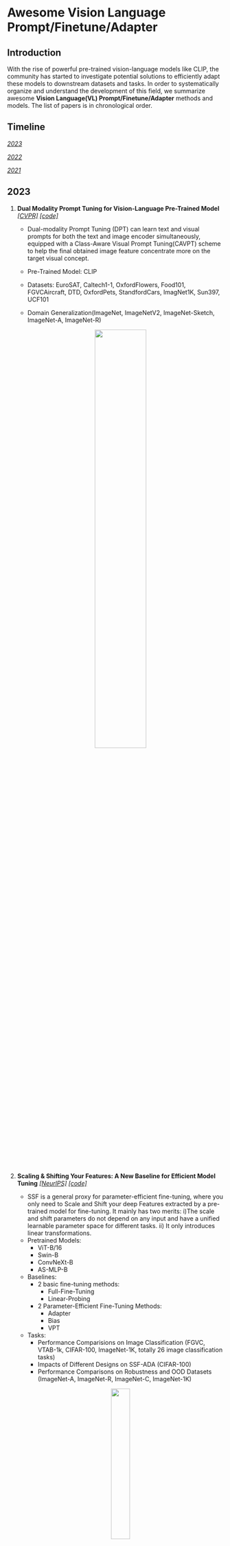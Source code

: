 # Awesome Vision Language Prompt/Finetune/Adapter

## Introduction
With the rise of powerful pre-trained vision-language models like CLIP, the community has started to investigate potential solutions to efficiently adapt these models to downstream datasets and tasks. In order to systematically organize and understand the development of this field, we summarize awesome **Vision Language(VL) Prompt/Finetune/Adapter** methods and models. The list of papers is in chronological order.

## Timeline

[*2023*](#2023)

[*2022*](#2022)

[*2021*](#2021)

## 2023

1.  ****Dual Modality Prompt Tuning for Vision-Language Pre-Trained Model**** [*[CVPR]*](https://arxiv.org/abs/2208.08340) [*[code]*](https://github.com/fanrena/DPT)
    - Dual-modality Prompt Tuning (DPT) can learn text and visual prompts for both the text and image encoder simultaneously, equipped with a Class-Aware Visual Prompt Tuning(CAVPT) scheme to help the final obtained image feature concentrate more on the target visual concept.
    
    - Pre-Trained Model: CLIP
    
    - Datasets: EuroSAT, Caltech1-1, OxfordFlowers, Food101, FGVCAircraft, DTD, OxfordPets, StandfordCars, ImagNet1K, Sun397, UCF101
    
    - Domain Generalization(ImageNet, ImageNetV2, ImageNet-Sketch, ImageNet-A, ImageNet-R) 
    <p align="center"><img width="50%" src="https://github.com/Hodasia/Awesome-Vision-Language-Finetune/blob/main/img/Untitled.png" /></p>
    
2.  ****Scaling & Shifting Your Features: A New Baseline for Efficient Model Tuning**** [*[NeurlPS]*](https://arxiv.org/abs/2210.08823) [*[code]*](https://github.com/dongzelian/SSF) 
    - SSF is a general proxy for parameter-efficient fine-tuning, where you only need to Scale and Shift your deep Features extracted by a pre-trained model for fine-tuning. It mainly has two merits: i)The scale and shift parameters do not depend on any input and have a unified learnable parameter space for different tasks. ii) It only introduces linear transformations.
    - Pretrained Models:
        - ViT-B/16
        - Swin-B
        - ConvNeXt-B
        - AS-MLP-B
    - Baselines:
        - 2 basic fine-tuning methods:
            - Full-Fine-Tuning
            - Linear-Probing
        - 2 Parameter-Efficient Fine-Tuning Methods:
            - Adapter
            - Bias
            - VPT
    - Tasks:
        - Performance Comparisions on Image Classification (FGVC, VTAB-1k, CIFAR-100, ImageNet-1K, totally 26 image classification tasks)
        - Impacts of Different Designs on SSF-ADA (CIFAR-100)
        - Performance Comparisons on Robustness and OOD Datasets (ImageNet-A, ImageNet-R, ImageNet-C, ImageNet-1K)
    <p align="center"><img width="30%" src="https://github.com/Hodasia/Awesome-Vision-Language-Finetune/blob/main/img/Untitled%201.png" /></p>
    
3.  ****Debiasing Vision-Language Models via Biased Prompts**** [*[arXiv]*](https://arxiv.org/abs/2302.00070) [*[code]*](https://github.com/chingyaoc/debias_vl)
    - Debias_VL is a general approach for self-debiasing foundation vision-language models by projecting out biased directions in the text embedding.
    
    - Pre-Trained Model: CLIP
    
    - Experiments
    
        - Discriminative models(zero-shot classifier, text-image retrieval)
        
        - Generative models(text-to-image)

    <p align="center"><img width="50%" src="https://github.com/Hodasia/Awesome-Vision-Language-Finetune/blob/main/img/Untitled%202.png" /></p>

4.  ****PLOT: Prompt Learning with Optimal Transport for Vision-Language Models**** [*[ICLR]*](https://arxiv.org/abs/2210.01253) [*[code]*](https://github.com/CHENGY12/PLOT)
    - PLOT is a prompt model based on CLIP and CoOp that uses optimal transport (OT) theory and two-stage optimization to learn multiple comprehensive prompts for describing different features of a category.
    - Pretrained Model: 
        - CLIP
        - CoOp
    - Task: 
        - few-shot recognition (Caltech101, ImageNet, OxfoldPets, StanfordCars, Flowers102, Food101, FGVCAircraft, DTD,  EuroSAT, UCF101, sun397)
        - domain generalization (ImageNet, ImageNetV2, ImageNet-Sketch, ImageNet-A, ImageNet-R).
    
    <p align="center"><img width="50%" src="https://github.com/Hodasia/Awesome-Vision-Language-Finetune/blob/main/img/Untitled%203.png" /></p>
    
5. ****VoLTA: Vision-Language Transformer with Weakly-Supervised Local-Feature Alignment**** [*[arXiv]*](https://arxiv.org/abs/2210.04135)
    - VoLTA (Vision-Language Transformer with weakly-supervised local-feature Alignment) is only utilizes image-caption data but achieves fine-grained region-level image understanding, eliminating the use of expensive box annotations.
    
    - Foundational Objective: Barlow Twins
    
    - Pre-Training & Downstream datasets: COCO, ImageNet, VOC07, LVIS, NLVR, Flicker30k
    
    <p align="center"><img width="50%" src="https://github.com/Hodasia/Awesome-Vision-Language-Finetune/blob/main/img/Untitled%204.png" /></p>
    
6. ****CLIP-ViP: Adapting Pre-trained Image-Text Model to Video-Language Representation Alignment**** [*[ICLR]*](https://arxiv.org/abs/2209.06430) [*[code]*](https://github.com/microsoft/XPretrain/tree/main/CLIP-ViP)
    - CLIP-ViP model is proposed in three aspects:
    
        - adopt an image captioning model instead of using video captioning model
        
        - equip with Video Proxy mechanism
        
        - use Omnisource Cross-modal Learning(OCL)
    - Preliminary:
    
        - post-pretraining with different data-scale
        
        - pre-trained models: CLIP-ViT-B/32, CLIP4Clip
            
        - dataset: WebVid-2.5M, HD-VILA-100M, HD-VILA-10M, MSR-VTT
            
    - language domain gap with downstream data
        
        - datasets: MSR-VTT, DiDeMo, HD-VILA-100M, webVid-2.5M, MS-COCO, Conceptual Caption 12M
            
        - pre-trained model: CLIP
    - Tasks:
    
        - Video-Text Post-Pretrainig(HD-VILA-100M)
        
        - Fine-tuning Training(MSR-VTT, DiDeMo, LSMDC, ActivityNet)
    
    <p align="center"><img width="50%" src="https://github.com/Hodasia/Awesome-Vision-Language-Finetune/blob/main/img/Untitled%205.png" /></p>
    
7. ****SgVA-CLIP: Semantic-guided Visual Adapting of Vision-Language Models for Few-shot Image Classification**** [*[arXiv]*](https://arxiv.org/abs/2211.16191)
    - Semantic-Guided Visual Adapting (SgVA) extends vision-language pre-trained models to produce discriminative adapted visual features with the guidance of the fine-grained cross-modal knowledge learned by the pre-trained model.
    
    - Baselines and Benchmarks
    
        - PEMnE-BMS\*, HCTransformers, CLIP_LP+LN, P>M>F, cluster-FSL, PT+MAP, EPNet and EASY(miniImagenet and tieredImagenet)
        
        - Zero-shot CLIP, CoOp, CLIP-Adapter, ProGrad(ImageNet, StandfordCars, UCF101, Caltech101, Flowers102, SUN397, DTD, EuroSAT, FGVCAircraft, OxfordPets, Food101)
    
    <p align="center"><img width="50%" src="https://github.com/Hodasia/Awesome-Vision-Language-Finetune/blob/main/img/Untitled%206.png" /></p>
    
8. ****Understanding and Mitigating Overfitting in Prompt Tuning for Vision-Language Models**** [*[arXiv]*](https://arxiv.org/abs/2211.02219) [*[code]*](https://tinyurl.com/mpe64f89)
    - Subspace Prompt Tuning(SubPT) and Novel Feature Learner(NFL) boost the performance of CoOp and outperform the state-of-art CoCoOp approach
    
        - SubPT projects the gradients in back-propagation onto the low-rank subspace spanned by the early-stage gradient flow eigenvectors durning the entire training process and successfully eliminate the overfitting problem.
        
        - NFL enhances the generalization ability of the learned prompts onto novel categories beyond the training set, needless of image training data.
        
    - Pre-Trained Model: CoOp
    
    - Tasks:
    
        - Datasets(ImageNet, Caltech101, Oxford Pets, Stanford Cars, Flowers 102, Food 101, FGVC Aircraft, SUN 397, DTD, EuroSAT, UCF 101)
        
        - Base-to-Novel Generalization(first half of categories as base classes and the second half as novel classes within each dataset)
        
        - Domain Generalization(source domain: ImagNet, target domain: ImageNet-V2, ImageNet-Sketch, ImageNet-A, ImageNet-R)
    
    <p align="center"><img width="50%" src="https://github.com/Hodasia/Awesome-Vision-Language-Finetune/blob/main/img/Untitled%207.png" /></p>
    
9. ****Re-ViLM: Retrieval-Augmented Visual Language Model for Zero and Few-Shot Image Captioning**** [*[arXiv]*](https://arxiv.org/abs/2302.04858)
    - Retrieval-augmented Visual Language Model (Re-ViLM) supports retrieving the relevant knowledge from the external database for zero and in-context few-shot image-to-text generations.
    
    - Baseline: Flamingo
    
    - Benchmarks: MSCOCO, Flickr30k, NoCaps 
    
    <p align="center"><img width="50%" src="https://github.com/Hodasia/Awesome-Vision-Language-Finetune/blob/main/img/Untitled%208.png" /></p>
    
10. ****VoP: Text-Video Co-operative Prompt Tuning for Cross-Modal Retrieval**** [*[CVPR]*](https://arxiv.org/abs/2211.12764) [*[code]*](https://github.com/bighuang624/VoP)
    - Text-Video Co-operative Prompt Tuning is an end-to-end framework with both video and text prompts introducing, offering position-specific, context-specific and function-specific video prompt.
    
    - Pre-Trained Model: CLIP
    
    - Benchmarks: MSR-VTT, DiDeMo, ActivityNet, LSMDC
    
    <p align="center"><img width="50%" src="https://github.com/Hodasia/Awesome-Vision-Language-Finetune/blob/main/img/Untitled%209.png" /></p>
    
11. ****Contrastive Prompt Tuning Improves Generalization in Vision-Language Models**** [*[ICLR]*](https://openreview.net/forum?id=g4JB0ksCrKe)
    - Contrastive Prompt Tuning(CPT) can augment the standard cross-entropy loss with two additional contrastive loss terms driven by a hypothesis that contrastive losses can improve generalization by making the model output invariant to small input perturbations.
    
    - Pre-Trained Model: CLIP
    
    - Datasets:ImageNet, Caltech101, OxfordPets, StanfordCars, Flowers102, Food101, FGVCAircraft, SUN397, DTD, DuroSAT, UCF101, ImageNetV2, ImageNet-Sketch, ImageNet-A, ImageNet-R
    
    - Baselines: Zero-shot CLIP, CoOp, CoCoOp, CLIP-Adapter, Tip-Adapter
    
    <p align="center"><img width="50%" src="https://github.com/Hodasia/Awesome-Vision-Language-Finetune/blob/main/img/Untitled%2010.png" /></p>
    
12. ****Vision Transformer Adapter for Dense Predictions**** [*[ICLR]*](https://arxiv.org/abs/2205.08534) [*[code]*](https://github.com/czczup/ViT-Adapter)
    - Vision Transformer Adapter(ViP-Adapter) introduces vision-specific inductive biases into the plain ViT (3 tailored modules: spatial prior, spatial feature injector, multi-scale feature extractor) and develops an adapter to close the performance gap between the plain ViT and vision-specific backbones for dense prediction tasks.
    
    - Backbone: Plain ViT
    
    - Benchmarks: MMDetection, COCO, ADE20K
    
    <p align="center"><img width="50%" src="https://github.com/Hodasia/Awesome-Vision-Language-Finetune/blob/main/img/Untitled%2011.png" /></p>
    
13. ****T2I-Adapter: Learning Adapters to Dig out More Controllable Ability for Text-to-Image Diffusion Models**** [*[arXiv]*](https://arxiv.org/abs/2302.08453) [*[code]*](https://github.com/TencentARC/T2I-Adapter)
    - T2I-Adapter can well align the internal knowledge of T2I models and external control signals with a low training cost, providing more accurate controllable guidance to existing T2I models while not affecting their original generation ability.
    
    - Pre-Trained Model: Stable Diffusion (SD)
    
    - Tasks:
    
        - Sketch Map: COCO
        
        - Semantic Segmentation Map: COCO_Stuff
        
        - Keypoints Map: LAION-AESTHETICS, MMPose
    
    <p align="center"><img width="50%" src="https://github.com/Hodasia/Awesome-Vision-Language-Finetune/blob/main/img/Untitled%2012.png" /></p>
    
14. ****Debiased Fine-Tuning for Vision-language Models by Prompt Regularization**** [*[arXiv]*](https://arxiv.org/abs/2301.12429)
    - Prompt Regularization(ProReg)can fine-tune the resultant model, neither biased towards the pretrained knowledge which is represented with the “soft“ label of the downstream data nor towards the downstream knowledge which is formulated as the ground-truth annotations in downstream tasks.
    
    - Pre-Trained Models: CLIP, ViLT
    
    - Tasks:
    
        - image classification: BAR, NICO, PACS, DomainNet
        
        - visual question answering: VQA-CP
    
    <p align="center"><img width="50%" src="https://github.com/Hodasia/Awesome-Vision-Language-Finetune/blob/main/img/Untitled%2013.png" /></p>
    
15. ****Fine-tuned CLIP Models are Efficient Video Learners**** [*[CVPR]*](https://arxiv.org/abs/2212.03640) [*[code]*](https://github.com/muzairkhattak/ViFi-CLIP)
    - Video Finetuned CLIP (ViFi-CLIP) is a simple but strong baseline for adapting image-based CLIP to video-specific tasks and also proposes a two-stage ‘bridge and prompt‘ approach to first bridge the modality gap through fine-tuning followed by prompt learning in both visual and language branches of the CLIP model for low-data regimes.
    
    - Pre-Trained Model: ViT-B/16 based CLIP
    
    - Benchmarks: Kinetics-400 and 600, HMDB-51, UCF-101, Something Something V2(SSv2) 
    
    <p align="center"><img width="30%" src="https://github.com/Hodasia/Awesome-Vision-Language-Finetune/blob/main/img/Untitled%2014.png" /></p>
16. ****Multimodality Helps Unimodality: Cross-Modal Few-Shot Learning with Multimodal Models**** [*[CVPR]*](https://arxiv.org/abs/2301.06267) [*[code]*](https://github.com/linzhiqiu/cross_modal_adaptation)
    - The cross-modal adaptation approach treats examples from different modalities as additional few-shot examples, encoding different modalities to the same representation space.
    
    - Pre-trained Models:
    
        - CLIP
        
        - AudioCLIP
        
    - Task:
    
        - Vision-Language Adaption(Caltech101, OxfordPets, StanfordCars, Flowers102, Food101, FGVCAircraft, SUN397, DTD, EuroSAT, UCF101)
        
        - Vision-Audio Adaption(ImageNet, ESC-50)
    <p align="center"><img width=50% src="https://github.com/linzhiqiu/cross_modal_adaptation/blob/main/assets/methodology.png" /></p>
17. ****Not All Features Matter: Enhancing Few-Shot CLIP with Adaptive Prior Refinement**** [*[arXiv]*](https://arxiv.org/pdf/2304.01195.pdf)[*[code]*](https://github.com/yangyangyang127/APE)
    - Adaptive Prior Refinement method (APE) directly utilizes the refined cache model for inference and explore the trilateral affinities  between the text image, the refined cache model and textual representations for robust training-free recognition.
    
    - Training-required APE-T simply trains lightweight category residuals on top other than costly fine-tuning the entire cache model.
    
    - Pre-Trained Models:
    
        - CLIP
        
        - CoOp
        
        - Tip-Adapter
        
    - Tasks
    
        - Comprehensive Evaluation(ImageNet, Caltech101, DTD, EuroSAT, FGVCAircraft, Flowers102, Food101, OxfordPets, StandfordCars, SUN397, UCF101)
        
        - Generalization Ability(ImageNet-V2, ImageNet-Sketch)
    <p align="center"><img width=50% src="https://github.com/yangyangyang127/APE/raw/main/framework.png" /></p>
18. ****Exploring Vision-Language Models for Imbalanced Learning**** [*[arXiv]*](https://arxiv.org/pdf/2304.01457.pdf) [*[code]*](https://github.com/Imbalance-VLM/Imbalance-VLM)
    - Imbalance-VLM uses supervised imbalanced methods in conjunction with VLMs to improve the performance of VLMs on tail classes, incorporating lightweight decoder after the ViT of VLMs to save memory and capture subtle features for tail classes.
    
    - Pre-Trained Models:
    
        - CLIP
        
        - Laion-CLIP
        
    - Datasets(ImageNet-LT, Places-LT, iNaturalist2018)
    <p align="center"><img width=50% src="https://github.com/Imbalance-VLM/Imbalance-VLM/raw/master/main-figure.png" /></p>
19. ****Prompt Pre-Training with Twenty-Thousand Classes for Open-Vocabulary Visual Recognition**** [*[arXiv]*](https://arxiv.org/pdf/2304.04704.pdf) [*[code]*](https://github.com/amazon-science/prompt-pretraining)
    - POMP is a memory and computation efficient model and enables the learned prompt to condense semantic information for a rich set of visual concepts with over twenty-thousand classes.
    
    - Backbone: CLIP(ViT/B-16)
    
    - Dataset: ImageNet-21K
    <p align="center"><img width=50% src="https://github.com/amazon-science/prompt-pretraining/raw/main/docs/main_figure.png" /></p>
20. ****Chain of Thought Prompt Tuning for Vision-Language Models**** [*[arXiv]*] (https://arxiv.org/pdf/2304.07919.pdf)
    - Chain of Thought for prompt tuning combines visual and textual embeddings in vision domain and is consistent with the human learning paradigm, providing unique insight in vision domain.
    
    - Pre-Trained Model: CLIP
    
    - Datasets: ImageNet, Caltech101, OxfordPets, StanfordCars, Flowers102, Food101, FGVCAircraft, SUN39, UCF101, DTD, EuroSAT
    
    - Tasks
    
        - Base-to-New Generalization
        
        - Cross-dataset Evaluation
        
        - Domain Gneralization
        
        - Image-Text Retrieval
        
        - Visual Question Answering
    <p align="center"><img width="50%" src="https://github.com/Hodasia/Awesome-Vision-Language-Finetune/blob/main/img/Untitiled95.jpg" /></p>
21. ****Visual Instruction Tuning**** [*[arXiv]*](https://arxiv.org/pdf/2304.08485.pdf) [*[code]*](https://llava-vl.github.io/)
    - Large Language and Vision Assistant (LLaVA) is an end-to-end trained large multimodal model that connects the open-set visual  encoder of CLIP and large language models (LLM) for general purpose visual and language understanding.
    
    - Pre-Trained Model: CLIP
    
    - GPT-assisted Visual Instruction Data Generation: leverage language only GPT-4 or ChatGPT as the strong teacher to create instruction0following data involving visual content
    
        - Conversation
        
        - Detailed Description
        
        - Complex Reasoning
     <p align="center"><img width="50%" src="https://llava-vl.github.io/images/llava_arch.png" /></p>
22. ****Towards Robust Prompt on Vision-Language Models**** [*[arXiv]*](https://arxiv.org/pdf/2304.08479.pdf)
    - Robust Prompt Learning(ProL) improves robustness to both base and novel classes by integrating multi-scale features of an image into the prompt compared to existing in-context learning (IcoL) and ProL approaches, which is motivated by the robust multi-scale network architecture.
    
    - VLM: MEGMA(visual encoder NF_RN20x16 and language model GPT-Neo)
    
    - Datasets:
    
        - in-distribution data:ImageNet-1k
        
        - out-of-distribution(OOD) data: ImageNet-V2(re-collected ImageNet-like images), ImageNet-R(rendition images), ImageNet-C(natural corrupted images), ImageNet-S(sketch images), ImageNet-A(natural adversarial images)
    <p align="center"><img width="50%" src="https://github.com/Hodasia/Awesome-Vision-Language-Finetune/blob/main/img/Untitled96.jpg" /></p>
    
23. ****Progressive Visual Prompt Learning with Contrastive Feature Re-formation**** [*[arXiv]*](https://arxiv.org/pdf/2304.08386.pdf)
    - Progressive Visual Prompt (ProVP) demonstrates the effectiveness of visual prompts in V-L pre-trained models. It also prevents the serious deviation of the prompted visual feature form CLIP visual feature distribution.
    
    - Pre-Trained Model: CLIP
    
    - Tasks:
    
        - Few-Shot Learning(train on 1,2,4,8,shots and test on full test sets)
        
        - Base-to-Novel Generalization(train on 16 shots )
        
        - Datasets(11 benchmarks:ImageNet, Caltech101, FGVCAircraft, Flowers102, Food101, OxfordPets, StandfordCars, EuroSAT, DTD, SUN397, UCF101)
    <p align="center"><img width="50%" src="https://github.com/Hodasia/Awesome-Vision-Language-Finetune/blob/main/img/Untitled97.jpg" /></p>
24. ****Improving Visual Prompt Tuning for Self-supervised Vision Transformers**** [*[ICML]*](https://arxiv.org/pdf/2306.05067.pdf) [*[code]*](https://github.com/ryongithub/GatedPromptTuning)
      - The authors propose a simple yet effective method that learns a gate for each ViT block to adjust its intervention into the prompt tokens, with which prompt tokens are selectively influenced by blocks that require steering for task adaptation.
    
      - Tasks:
    
           - Image Classification:FGVC(CUB, Oxford Flowers, Stanford Cars, Stanford Dogs, NABirds), VTAB-1K(Natural, Specialized, Structured) benchmark
        
           - Semantic Segmentation: ADE20K benchmark and SETR-PUP segmentation model.
        
       - Self-supervised Vision Transformers: MAE, MoCo pretrained on ImageNet-1K
    <p align="center"><img width="30%" src="https://github.com/Hodasia/Awesome-Vision-Language-Finetune/blob/main/img/Untitled98.jpg" /></p>
25. ****Task Residual for Tuning Vision-Language Models****[*[CVPR]*](https://openaccess.thecvf.com/content/CVPR2023/papers/Yu_Task_Residual_for_Tuning_Vision-Language_Models_CVPR_2023_paper.pdf)[*[code]*](https://github.com/geekyutao/TaskRes)
    - Task Residual Tuning (TaskRes)bperforms directly on the textbased classifier and explicitly decouples the prior knowledge of the pre-trained models and new knowledge regarding a target task by keeping the original classifier weights from the VLMs frozen and obtains a new classifier for the target task by tuning a set of prior-independent parameters as a residual to the original one, which enables reliable prior knowledge preservation and flexible task-specific knowledge exploration.
    
    - Tasks:
    
      - Few-shot learning: ImageNet, Caltech101, OxfordPets, StanfordCars, Flowers102, Food101, FGVCAircraft, SUN397, DTD, EuroSAT, UCF101
        
      - Domain generalization: ImageNetV2, ImageNet-Sketch, ImageNet-A, ImageNet-R
    
    <p align="center"><img width="50%" src="https://github.com/geekyutao/TaskRes/raw/main/images/taskres.png" /></p>
26. ****ConES: Concept Embedding Search for Parameter Efficient Tuning Large Vision Language Models**** [*[arXiv]*](https://arxiv.org/pdf/2305.18993.pdf)
    - Concept Embedding Search (ConES) approach optimizes prompt embeddings—without the need of the text encoder—to capture the ‘concept’ of the image modality through a variety of task objectives, which not only significantly speed up the learning process but is also orthogonal to current existing tuning methods since the searched concept embeddings can be further utilized in the next stage of fine-tuning the pre-trained large models for boosting performance.
    
    - Pre-trained Model: GLIP, UNIEXT, Stable Diffusion
    
    - Datasets: ISIC 2016, DFUC 202, BCCD, CPM-17, TBX11k, LUNA16, ADNI, TN3k, Cityscapes, DFUC2022, Kavsir-SEG
    <p align="center"><img width="50%" src="https://github.com/Hodasia/Awesome-Vision-Language-Finetune/blob/main/img/Untitled99.jpg" /></p>
27. ****Contextual Prompt Learning for Vision-Language Understanding**** [*[CVPR]*](https://arxiv.org/pdf/2307.00910.pdf)
    - Contextual Prompt Learning (CoPL) framework is capable of aligning the prompts to the localized features of the image, include using local image features as part of the prompt learning process, and more crucially, learning to weight these prompts based on local features that are appropriate for the task at hand.
    
    - Pre-trained Model: CLIP
    
    - Datasets:
    
        - generic classification: ImageNet Caltech-101
        
        - curated fine-grained: OxfordPets, StanfordCars, Flowers102, Food101 FGVCAircraft
        
        - scene, action, texture and satellite image recognition: SUN397, UCF101, DTD, EuroSat
      <p align="center"><img width="50%" src="https://github.com/Hodasia/Awesome-Vision-Language-Finetune/blob/main/img/Untitled100.jpg" /></p>

## 2022

1. **Learning to Prompt for Continual Learning** [*[CVPR]*](https://arxiv.org/abs/2112.08654) [*[code]*](https://github.com/google-research/l2p)
    - Learning to dynamically prompt(L2P) is a novel continual learning framework based on prompts for continual learning, providing a new mechanism to tackle contiunal learning challenges through learning a prompt pool memory space, which are served as parameterized “instructions“ for pre-trained models to learn tasks sequentially.
    
    - Datasets
    
        - class-incremental setting: Split CIFAR-100, CIFAR-10, MNIST, Fashion-MNIST, SVHN, notMNIST
        
        - domain-incremental setting: CORe50
        
        - task-agnostic setting: Gaussian scheduled CIFAR-100
    
    <p align="center"><img width="50%" src="https://github.com/Hodasia/Awesome-Vision-Language-Finetune/blob/main/img/Untitled%2015.png" /></p>
    
2. **Visual Prompt Tuning** [*[ECCV]*](https://arxiv.org/abs/2203.12119) [*[code]*](https://github.com/kmnp/vpt)
    - Visual Prompt Tuning (VPT) introduces a small amount of task-specific learnable parameters into the input space while freezing the entire pre-trained Transformer backbone during downstream training.
    
    - Pre-trained Model: Vision Transformers(ViT) and Swin Transformers(Swin)
    
    - Tasks:
    
        - FGVC(5 benchmarked Fine-Grained Visual Classification): CUB-200-2011, NABirds, Oxford Flowers, Stanford Dogs, Stanford Cars
        
        - VTAB-1k(19 diverse visual classification): Natural, Specialized and Structured Groups.
    
    <p align="center"><img width="50%" src="https://github.com/Hodasia/Awesome-Vision-Language-Finetune/blob/main/img/Untitled%2016.png" /></p>
    
3. **Unified Vision and Language Prompt Learning** [*[CVPR]*](https://arxiv.org/abs/2210.07225) [*[code]*](https://github.com/yuhangzang/UPT)
    - Unified Prompt Tuning(UPT) learns a tiny neural network to jointly optimize prompts across different modalities and thus presents a unified prompt method for VL models to tune both visual and text modality representations.
    
    - Baselines: Zero-shot CLIP, Single-modal Prompt Tuning(CoOp, CoCoOp, VPT)
    
    - Tasks:
    
        - Few-Shot Learning(ImageNet, Caltech101, OxfordPets, StanfordCars, Flowers102, Food101, FGVC-Aircraft, SUN397, UCF101, DTD, EuroSAT)
        
        - Domain Generalization(ImageNet, ImageNet-V2, ImageNet-Sketch, ImageNet-A, ImageNet-R)
    
    <p align="center"><img width="50%" src="https://github.com/Hodasia/Awesome-Vision-Language-Finetune/blob/main/img/Untitled%2017.png" /></p>
    
4. ****AdaptFormer: Adapting Vision Transformers for Scalable Visual Recognition**** [*[NeurlPS]*](https://arxiv.org/abs/2205.13535) [*[code]*](https://github.com/ShoufaChen/AdaptFormer)
    - AdaptFormer can adapt vision transformers to a large variety of downstream visual recognition tasks and avoid catastrophic interference with each other.It also introduces lightweight modules that only add less that 2% extra parameters to a ViT.
    
    - Pre-Trained Backbone:
    
        - Vision Transformer(ViT)
        
        - Image:supervised pre-trained model(ImageNet-21k), self0supervised model(MAE)
        
        - Video: supervised and self-supervised pre-trained models(VideoMAE)
        
    - Downstream tasks:
    
        - Image Domain(CIFAR-100, SVHN, Food-101)
        
        - Video domain(SSv2, HDMB51)
    
    <p align="center"><img width="50%" src="https://github.com/Hodasia/Awesome-Vision-Language-Finetune/blob/main/img/Untitled%2018.png" /></p>
    
5. ****Neural Prompt Search**** [*[arXiv]*](https://arxiv.org/abs/2206.04673) [*[code]*](https://github.com/ZhangYuanhan-AI/NOAH)
    - The concept of Neural Prompt Search (NOAH) is a novel approach that learns, for large vision models like Adapter, LoRA and VPT, the optimal design of prompt modules through a neural architecture search (NAS) algorithm, specifically for each downstream dataset.
    
    - Baselines:
    
        - Adapter(language models)
        
        - LoRA(language models)
        
        - VPT(vision models)
        
    - Tasks:
    
        - VTAB-1k(clustered into Natural Specialized and Structured groups)
        
        - Few-shot learning(Food101, OxfordFlowers102, StandfordCars, OxfordPets, FGVCAircraft)
        
        - Domain Generalization(ImageNet, ImageNetV2, ImageNet-Sketch, ImageNet-A, ImageNet-R)
    
    <p align="center"><img width="50%" src="https://github.com/Hodasia/Awesome-Vision-Language-Finetune/blob/main/img/Untitled%2019.png" /></p>
    
6. ****Convolutional Bypasses Are Better Vision Transformer Adapters**** [*[arXiv]*](https://arxiv.org/abs/2207.07039) [*[code]*](https://github.com/JieShibo/PETL-ViT)
    - Convolutional Bypasses(Convpass) is an effective parameter-efficient transfer learning(PETL)method which leverages trainable convolutional blocks as bypasses to adapt pretrained ViT to downstream visual tasks.
    
    - Tasks
    
        - Transfer Learning
        
            - Datasets: VTAB-1K
            
            - Baselines: Full finetuning, Linear evaluation, VPT, Adapter, Adaptformer, LoRA, NOAH
            
        - Few-Shot Learning(FGVCAircraft, OxfordPets, Food101, StanfordCars, OxfordFlowers102)
        
        - Domain Generalization
        
            - Datasets:ImageNet-1K, ImageNet-V2, ImageNet-Sketch, ImageNet-A, ImageNet-R
            
            - Baselines: CLIP, CoOp, CoCoOp, Tip-Adapter-F
    <table><tr>
        <td>
            <img src="https://github.com/Hodasia/Awesome-Vision-Language-Finetune/blob/main/img/Untitled%2020.png" border=0/></p>
        </td>
        <td>
            <img src="https://github.com/Hodasia/Awesome-Vision-Language-Finetune/blob/main/img/Untitled%2021.png" border=0/></p>
        </td>
    </tr></table>
         
7. ****Conv-Adapter: Exploring Parameter Efficient Transfer Learning for ConvNets**** [*[arXiv]*](https://arxiv.org/abs/2208.07463)
    - Conv-Adapter is a light-weight and plug-and-play PET module designed for ConvNets in CV tasks,  along with four adapting variants and following tow design dimensions - transferability and parameter efficiency.
    
    - Tasks:
    
        - Datasets:VTAB-1k and FGVC
        
        - Transferability: Full Fine-tuning, Linear Probing Bias Tuning, Visual Prompt Tuning
        
        - Universality: ResNet50, ConvNext-B, ConvNext-L, CLIP MoCov3
        
        - Few-shot Classification:ResNet50, ConvNext-B
        
        - Object Detection and Semantic Segmentation: ResNet50, ConvNext-S
    
    <p align="center"><img width="50%" src="https://github.com/Hodasia/Awesome-Vision-Language-Finetune/blob/main/img/Untitled%2022.png" /></p>
    
8. ****ST-Adapter: Parameter-Efficient Image-to-Video Transfer Learning**** [*[NeurlPS]*](https://arxiv.org/abs/2206.13559) [*[code]*](https://github.com/linziyi96/st-adapter)
    - Parameter-effiicient Spatio-Temporal Adapter(ST-Adapter) is capable of extracting and leveraging the pre-trained knowledge of a large image model to achieve superior video understanding at a small parameter cost while is also easy to implement and friendly to deployment by grounding all the primitive on standard operators.
    
    - Datasets: Kinetics-400, Something-Something-v2, Epic-Kitchens-100
    
    - Pre-trained model: ViT
    
    <p align="center"><img width="50%" src="https://github.com/Hodasia/Awesome-Vision-Language-Finetune/blob/main/img/Untitled%2023.png" /></p>
    
9. ****Parameter-efficient Model Adaptation for Vision Transformers**** [*[arXiv]*](https://arxiv.org/abs/2203.16329)
    - The parameter-efficient model adaptation framework first selects submodules by measuring local intrinsic dimensions and then projects them into subspace for further decomposition via a novel Kronecker Adaptation(KAdaptation) method.
    
    - Baselines: ViTs
    
    - Tasks:
    
        - Few-shot: ELEVATER benchmark
        
        - full-shot: CIFAR10, CIFAR100, SUN397, DTD, STL10, FGVCAircraft, FER2013
    
    <p align="center"><img width="50%" src="https://github.com/Hodasia/Awesome-Vision-Language-Finetune/blob/main/img/Untitled%2024.png" /></p>
    
10. ****VL-Adapter: Parameter-Efficient Transfer Learning for Vision-and-Language Tasks**** [*[CVPR]*](https://arxiv.org/abs/2112.06825) [*[code]*](https://github.com/ylsung/VL_adapter)
    - The authors benchmark different types of parameter-efficient training techniques(Adapter, Hyperformer and Compacter) for diverse challenging downstream image-text and video-text tasks and analyze the freezing CLIP.
    
    - V&L Models: VL-BART, VL-T5
    
    - Datasets:
    
        - image-text: VQAv2, GQA, NLVR2, MSCOCO
        
        - video-text: VALUE, TVQA, How2QA, TVC, YC2C
    
    <p align="center"><img width="50%" src="https://github.com/Hodasia/Awesome-Vision-Language-Finetune/blob/main/img/Untitled%2025.png" /></p>
    
11. ****Prompt Vision Transformer for Domain Generalization**** [*[arXiv]*](https://arxiv.org/abs/2208.08914)
    - Domain generalization algorithm DoPrompt for vision transformers with Domain Prompt Learning(DPL) and Prompt Adatper Learning(PAL) embed the knowledge of source domains in domain prompts for target domain prediction.
    
    - Baseline: ERM with ViT backbone
    
    - Datasets: PACS, VLCS, OfficeHome, DomainNet
    
    <p align="center"><img width="50%" src="https://github.com/Hodasia/Awesome-Vision-Language-Finetune/blob/main/img/Untitled%2026.png" /></p>     
12. ****Visual Prompt Tuning for Generative Transfer Learning**** [*[arXiv]*](https://arxiv.org/abs/2210.00990)
    - Generative visual transfer learning framework for vision transformers with prompt tuning proposes a prompt token generator design and a prompt engineering method for image synthesis.
    
    - Tasks
    
        - Baselines: GAN-based generative transfer learning methods
        
        - Generative Transfer on visual task adaptation benchmark(VTAB):Caltech-101, CIFAR-100, SUN397, SVHN, Flowers102, Pet, DTD, EuroSAT, Resisc45, Patch Camelyon, Diabetic Retinopathy, Kitti, Smallnorb (azimuth, elevation), Dsprites (x position, orientation), Clevr (object distance, count), DMLab
        
        - Few-shot Generative Transfer
        
            - NAR transformer
            
            - Dataset: Places, ImageNet, Animal Face
    
    <p align="center"><img width="30%" src="https://github.com/Hodasia/Awesome-Vision-Language-Finetune/blob/main/img/Untitled%2027.png" /></p>
    
13. ****Learning Domain Invariant Prompt for Vision-Language Models**** [*[arXiv]*](https://arxiv.org/abs/2212.04196)
    - MetaPrompt directly generates domain invariant prompt generalizable to unseen domains  by proposing a episodic prompt tuning algorithm.
    
    - Pre-trained model: CLIP
    
    - Tasks:
    
        - base-to-new generalization: ImageNet, Caltech101, OxfordPets, StanfordCars, Flowers102, Food101, FGVCAircraft, SUN397, UCF101, DTD, EuroSAT
        
        - conventional domain generalization: DomainBed(VLCS, PACS, OfficeHome, DomainNE)
    
    <p align="center"><img width="50%" src="https://github.com/Hodasia/Awesome-Vision-Language-Finetune/blob/main/img/Untitled%2028.png" /></p>
    
14. ****Domain-Unified Prompt Representations for Source-Free Domain Generalization**** [*[arXiv]*](https://arxiv.org/abs/2209.14926) [*[code]*](https://github.com/muse1998/Source-Free-Domain-Generalization)
    - Source-free domain generalization(SFDG) method achieves domain generalization(DG) for visual tasks by learning domain-unified text encodings.
    
    - Pretrained Model: CLIP
    
    - Dataset: PACS, VLCS, OfficeHome, TerraIncognita, DomainNet
    
    <p align="center"><img width="50%" src="https://github.com/Hodasia/Awesome-Vision-Language-Finetune/blob/main/img/Untitled%2029.png" /></p>
    
15. ****Prompt-Matched Semantic Segmentation**** [*[arXiv]*](https://arxiv.org/abs/2208.10159)
    - Stage-wise Prompt-Matched Framework is proposed to effectively and efficiently fine-tune those pre-trained foundation backbones with frozen parameters.Plus, a lightweight SPM is introduced to progressively learn reasonable visual prompts between different stages of the backbone through a recurrent mechanism.
    
    - Downstream Datasets: ADE20k, Vaihingen, CHASE-DB1, STARE
    
    - Backbone Network: ReNet-101(pretrained on ImageNet-1K)
    
    <p align="center"><img width="50%" src="https://github.com/Hodasia/Awesome-Vision-Language-Finetune/blob/main/img/Untitled%2030.png" /></p>
    
16. ****Visual Prompting via Image Inpainting**** [*[arXiv]*](https://arxiv.org/abs/2209.00647)
    - The authors provide a new dataset that allows a model to learn grid structures which are given a few examples of task inputs and outputs and a query image without any labeling, task descriptions, or any additional information about the grid structure.
    
    - Models and Baselines: VQGAN, BEiT, MAE 
    
    <p align="center"><img width="50%" src="https://github.com/Hodasia/Awesome-Vision-Language-Finetune/blob/main/img/Untitled%2031.png" /></p>
    
17. ****Unleashing the Power of Visual Prompting At the Pixel Level**** [*[arXiv]*](https://arxiv.org/abs/2212.10556) [*[code]*](https://github.com/UCSC-VLAA/EVP)
    - Enhanced Visual Prompting(EVP) includes two designs: first, the authors treat the prompt as an extra and independent learnable component. Second, they re-introduce input diversity and gradient normalization which often used in building transferable adversarial examples into visual prompting.
    
    - Baselines:
    
        - TP (text prompting)=zero-shot in CLIP
        
        - VP,
        
        - VPT,
        
        - LP (linear probing): uses a linear layer as the classification head
        
        - FT (fully fine-tuning):updates all parameters of the backbone and the classification head
        
    - Datasets:
    
        - classification datasets: CIFAR100, CIFAR10, Flowers102, Food101, EuroSAT, SUN397, SVHN, DTD, OxfordPets, Resisc45, CLEVR, and DMLab
        
        - out-of-distribution datasets: Camelyon17, FMoW, and iWildCAM
        
        - corruption datasets: CIFAR100-C and CIFAR10-C
    
    <p align="center"><img width="50%" src="https://github.com/Hodasia/Awesome-Vision-Language-Finetune/blob/main/img/Untitled%2032.png" /></p>
    
18. ****Exploring Visual Prompts for Adapting Large-Scale Models**** [*[arXiv]*](https://arxiv.org/abs/2203.17274) [*[code]*](http://hjbahng.github.io/visual_prompting)
    - The authors demonstrates that visual prompting is particularly effective for CLIP and robust to distributions shift, achieving performance competitive with standard linear probes.
    
    - Pre-trained Models:
    
        - Instagram-pretrained ResNeXt (Instagram)
        
        - Big Transfer (BiT-M)
        
        - ResNet trained on ImageNet-1k (RN50)
        
        - CLIP
        
    - Baselines:fine-tuning, linear probes, and text prompting (i.e., zero-shot transfer)
    
    - Datasets
    
        - CIFAR100, CIFAR10, Flowers102, Food101, EuroSAT, SUN397, DTD, UCF101, SVHN , OxfordPets, Resisc45, and CLEVR
        
        - 3 image classification datasets in WILDS: Camelyon17, FMoW, and iWildCAM
    
    <p align="center"><img width="50%" src="https://github.com/Hodasia/Awesome-Vision-Language-Finetune/blob/main/img/Untitled%2033.png" /></p>
    
19. ****Visual Prompt Tuning for Test-time Domain Adaptation**** [*[arXiv]*](https://arxiv.org/abs/2210.04831)
    - To tackle the test-time adaptation(TTA) problem, Data-efficient Prompt Tuning(DePT) is proposed with 2 key ingredients: first, visual prompts are plugged into the ViT and only tunes source-initialized prompts during adaptation. Second, DePT bootstraps the source representation to the target domain by memory bank-based online pseudo-labeling.
    
    - Domain Adaptation Benchmarks:
    
        - VisDA-C
        
        - ImageNet-C
        
        - DomainNet-126
        
    - Backbone: ViT-B
    
    - Baselines
    
        - UDA: DANN, CDAN, CAN, SWD, MCC
        
        - TTA: Tent, SHOT, CFA, AdaContrast
    
    <p align="center"><img width="50%" src="https://github.com/Hodasia/Awesome-Vision-Language-Finetune/blob/main/img/Untitled%2034.png" /></p>
    
20. ****Test-Time Prompt Tuning for Zero-Shot Generalization in Vision-Language Models**** [*[NeurlPS]*](https://arxiv.org/abs/2209.07511) [*[code]*](https://azshue.github.io/TPT)
    - Test-Time Prompt Tuning (TPT）can learn adaptive prompt on the fly with a single test sample in a zero-shot manner, and confidence selection is a simple plug-and-play module of TPT for image classification.
    
    - Pre-Trained Model: CLIP
    
    - Tasks:
    
        - Robustness to Natural Distribution Shifts: ImageNet-V2, ImageNet-A, ImageNet-R, ImageNet-Sketch
        
        - Cross-Datasets Generalization: Flower102, OxfordPets,  SUN397, DTD, Food101,StanfordCars, Aircraft, UCF101, EuroSAT, Caltech101
        
        - Contest-dependent Visual Reasoning on Bongard-HOI
    
    <p align="center"><img width="50%" src="https://github.com/Hodasia/Awesome-Vision-Language-Finetune/blob/main/img/Untitled%2035.png" /></p>
    
21. ****Prompt Generation Networks for Efficient Adaptation of Frozen Vision Transformers**** [*[arXiv]*](https://arxiv.org/abs/2210.06466) [*[code]*](https://github.com/jochemloedeman/PGN)
    - Prompt Generation Network (PGN) generates input-dependent visual prompts by sampling  items from a learned Token Library.
    
    - Pre-Trained Model: CLIP
    
    - Datasets: CIFAR100&CIFAR10, Oxford Flowers, Food101, EuroSAT, SUN397, UCF101, SVHN, Oxford-IIIT Pets, DTD, RESISC, CLEVR
    
    <p align="center"><img width="50%" src="https://github.com/Hodasia/Awesome-Vision-Language-Finetune/blob/main/img/Untitled%2036.png" /></p>
    
22. **Multitask Vision-Language Prompt Tuning** [*[arXiv]*](https://arxiv.org/abs/2211.11720) [*[code]*](https://github.com/sIncerass/MVLPT)
    - Multitask vision-language prompt tuning (MVLPT) framework incorporates cross-task knowledge into prompt tuning for vision-language models, incuding multitask prompt initialization and multitask prompt adaptation.
    
    - Pre-Trained Model: CLIP
    
    - Source Tasks: ImageNet, Caltech101, OxfordPets, StanfordCars, Flowers102, Food101, FGVCAircraft, SUN397, UDF101, DTD, EuroSAT
        
    - Target Tasks: 12 non-overlapped tasks in ELEVATER as Hateful Memes, PatchCamelyon, Rendered-SST2, KITTI Distance, FER 2013, CIFAR-10/100, VOC 2007 Classification, Country-211, MNIST, GTSRB, and Resisc45
    
    <p align="center"><img width="50%" src="https://github.com/Hodasia/Awesome-Vision-Language-Finetune/blob/main/img/Untitled%2037.png" /></p>
    
23. ****Prompt Tuning with Soft Context Sharing for Vision-Language Models**** [*[arXiv]*](https://arxiv.org/abs/2208.13474)
    - Soft Context Sharing for Prompt Tuning(SoftCPT) can fine-tune pre-trained vision-language models on multiple target few-shot tasks, which consists of a novel meta network that transforms task name to prompt vector.
    
    - A new few-shot fashion classification dataset is constructed to test the effectiveness of multi-task prompt tuning in real industrial scenario.
    
    - Pre-Trained Model: CLIP
    
    - Datasets: General-10, Plant-6, Fashion-20
    
    <p align="center"><img width="50%" src="https://github.com/Hodasia/Awesome-Vision-Language-Finetune/blob/main/img/Untitled%2038.png" /></p>
    
24. ****Learning to Prompt for Vision-Language Models**** [*[IJCV]*](https://arxiv.org/abs/2109.01134) [*[code]*](https://github.com/KaiyangZhou/CoOp)
    - Based on continuous prompt learning and  provided 2 implementations that handle different tasks, Context Optimization(CoOp) models a prompt’s context words with learnable vectors while the entire pre-trained parameters are kept fixed, improving the deployment efficiency compared with proposed vision-language models.
    - Pretrained Models: CLIP
    - Tasks
        - Few-Shot Learning(ImageNet, Caltech101, OxfordPets, StanfordCars, Flowers102, Food101, FGVCAircraft, SUN397, DTD, EuroSAT, UCF101)
        - Domain Generalization(ImageNet, ImageNetV2, ImageNet-Sketch, ImageNet-A, ImageNet-R)
    
    <p align="center"><img width="50%" src="https://github.com/Hodasia/Awesome-Vision-Language-Finetune/blob/main/img/Untitled%2039.png" /></p>
    
25. ****Language-Aware Soft Prompting for Vision & Language Foundation Models**** [*[arXiv]*](https://arxiv.org/abs/2210.01115)
    - Language-Aware Soft Prompting (LASP) learning method enforces the learned prompts to be correctly classified with respect to the hand-engineered ones by means of a cross-entropy regularization loss. The authors also propose LASP+ by training LASP with virtual classes by including, during training, class names for which no visual samples are available.
    
    - Pre-Trained Model: CLIP
    
    - Datasets: ImageNet, Caltech101, Oxford-Pets, Stanford Cars, Flowers102, Food101, FGVC Aircraft, SUN397, DTD, EuroSAT  and UCF-101.
    
    <p align="center"><img width="50%" src="https://github.com/Hodasia/Awesome-Vision-Language-Finetune/blob/main/img/Untitled%2040.png" /></p>
    
26. ****Supporting Vision-Language Model Inference with Causality-pruning Knowledge Prompt**** [*[arXiv]*](https://arxiv.org/abs/2205.11100)
    - Causality-pruning Knowledge Prompt(CapKP) derives label-related semantic information by retrieving an ontological knowledge graph and introduces causality-pruning by following the first principle of Granger causality.
    
    - Few-Shot Learning
    
        - Datasets: ImageNet, Caltech101, StandfordCars, FGVCAircraft, Flowers102, OxfordPets, Food101, SUN397, UCF101, DTD, and EuroSAT
        
        - Baselines: CLIP, CoOp
        
    - Domain Generalization
    
        - Datasets: ImageNetV2, ImageNet-Sketch, ImageNet-A and ImageNet-R
    
    <p align="center"><img width="50%" src="https://github.com/Hodasia/Awesome-Vision-Language-Finetune/blob/main/img/Untitled%2041.png" /></p>
    
27. ****Learning to Prompt for Open-Vocabulary Object Detection with Vision-Language Model**** [*[CVPR]*](https://arxiv.org/abs/2203.14940) [*[code]*](https://github.com/dyabel/detpro)
    - Detection prompt (DetPro) can learn continuous prompt representations for open-vocabulary object detection based on the pre-trained vision-language model equipped with a background interpretation scheme for negative proposal inclusion, which optimizes the embedding of negative proposals to be away from all other class embedding and a context grading scheme with tailored positive proposals, which tailors the prompt representation learning with different positive proposal sets corresponding to different context levels.
    
    - Pre-Trained Model: CLIP
    
    - Datasets: LVIS V1, Pascal VOC, COCO, Objects365
    
    <p align="center"><img width="50%" src="https://github.com/Hodasia/Awesome-Vision-Language-Finetune/blob/main/img/Untitled%2042.png" /></p>
    
28. **A Good Prompt Is Worth Millions of Parameters: Low-resource Prompt-based Learning for Vision-Language Models** [*[ACL]*](https://arxiv.org/abs/2110.08484) [*[code]*](https://github.com/woojeongjin/FewVLM)
    - FEWVLM is pre-train on a sequence-to-sequence transformer model with prefix language modeling (PrefixLM) and masked language modeling (MaskedLM) for prompt-based low-resource learning of VL tasks.
    
    - Visual Question Answering Tasks:
    
        - VQAv2, OKVQA, GQA
        
    - Image Captioning:
    
        - NoCaps, Flickr30k
        
    - Categoical Learning
    
        - miniImageNet
    
    <p align="center"><img width="50%" src="https://github.com/Hodasia/Awesome-Vision-Language-Finetune/blob/main/img/Untitled%2043.png" /></p>
    
29. ****Prompting through Prototype: A Prototype-based Prompt Learning on Pretrained Vision-Language Models**** [*[arXiv]*](https://arxiv.org/abs/2210.10841)
    - A method of prompting through prototype(PTP) on pretrained vision-language models (PVLMs) is a prototype-based prompting method which only updates parameters related to prompting while freezing the weights of PVLM.
    
    - Image Classification Datasets: Caltech101,  StanfordCars, OxfordPets ,UCF101, Food101, SUN397, FGVCAircraft
    
    - PVLM models: bi-encoder CLIP, single-encoder ViLT
    
    - Image Encoder Backbone: ViT-B/32
    
    <p align="center"><img width="50%" src="https://github.com/Hodasia/Awesome-Vision-Language-Finetune/blob/main/img/Untitled%2044.png" /></p>
    
30. ****Unsupervised Prompt Learning for Vision-Language Models**** [*[arXiv]*](https://arxiv.org/abs/2204.03649) [*[code]*](https://github.com/tonyhuang2022/UPL)
    - Unsupervised prompt learning (UPL) framework can avoid time-consuming prompt engineering and better adapt vision-language models (e.g. CLIP) for the downstream image recognition task.
    
    - Pre-Model: CLIP
    
    - Datasets:ImageNet , Caltech101, DTD, EuroSAT, FGVCAircraft, Food101, Flowers102, OxfordPets, SUN397, StandfordCars, UCF101
    
    <p align="center"><img width="50%" src="https://github.com/Hodasia/Awesome-Vision-Language-Finetune/blob/main/img/Untitled%2045.png" /></p>
    
31. ****Prompt Distribution Learning**** [*[CVPR]*](https://arxiv.org/abs/2205.03340)
    - Prompt Distribution Learning (ProDA) learns the soft prompts from a few downstream samples, discovering the task-related content with less bias than manual design and estimates a distribution over diverse and informative prompts to capture the variance of visual representations rather than learning one soft prompt.
    
    - Pre-Trained Model: CLIP
    
    - Datasets:
    
        - General Object Recognition: ImageNet-1k, CIFAR-10, CIFAR-100, STL10, Caltech-101
        
        - Fine-Grained Object Recognition: Oxford-IIIT Pets, Food-101, Stanford Cars, Oxford Flowers 102, and FGVC Aircraft
        
        - Remote Sensing Recognition: EuroSAT
        
        - Texture Recognition: DTD
    
    <p align="center"><img width="50%" src="https://github.com/Hodasia/Awesome-Vision-Language-Finetune/blob/main/img/Untitled%2046.png" /></p>
    
32. **Conditional Prompt Learning for Vision-Language Models** [*[CVPR]*](https://arxiv.org/abs/2203.05557) [*[code]*](https://github.com/KaiyangZhou/CoOp)
    - Conditional Context Optimization(CoCoOp) extends CoOp by further learning a lightweight neural network(Meta-Net) to generate for each image an input-conditional token(vector), allowing the gap between manual and learning-base prompts to be substantially reduced.
    - Pretrained Model: CLIP
    - Tasks:
        - Generalization from Base to New Classes(ImageNet, Caltech101, OxfordPets, StanfordCars, Flowers102, Food101, FGVCAircraft, SUN397, DTD, EuroSAT, UCF101)
        - Cross-Dataset Transfer(ImageNet, Caltech101, OxfordPets, StanfordCars, Flowers102, Food101, FGVCAircraft, SUN397, DTD, EuroSAT, UCF101)
        - Domain Generalization(ImageNet, ImageNetV2, ImageNet-Sketch, ImageNet-A, ImgaeNet-R)
    
    <p align="center"><img width="50%" src="https://github.com/Hodasia/Awesome-Vision-Language-Finetune/blob/main/img/Untitled%2047.png" /></p>
    
33. ****DenseCLIP: Language-Guided Dense Prediction with Context-Aware Prompting**** [*[CVPR]*](https://arxiv.org/abs/2112.01518) [*[code]*](https://github.com/raoyongming/DenseCLIP)
    - DenseCLIP is a new language-guided dense prediction framework designed for various Dense prediction tasks by implicitly and explicitly leveraging the pre-trained knowledge from CLIP models.
    
    - Tasks:
    
        - Semantic Segmentation: ADE20K
        
        - Object Detection and Instance Segmentation: ImageNet1K
    
    <p align="center"><img width="50%" src="https://github.com/Hodasia/Awesome-Vision-Language-Finetune/blob/main/img/Untitled%2048.png" /></p>
    
34. ****CLIP also Understands Text: Prompting CLIP for Phrase Understanding**** [*[arXiv]*](https://arxiv.org/abs/2210.05836)
    - Because the text encoder trained with only image-text contrastive learning can achieve competitive or even better results on downstream text understanding tasks compared to popular language models pretrained with MLM, the authors design an automatic prompting method with a language model as the knowledge base to boost performance on phrase understanding for both language models and CLIP.
    
    - Datasets:
    
        - entity clustering: CoNLL2003, BC5CDR, WNUT 2017
        
        - entity set expansion: WIKI
    
    <p align="center"><img width="50%" src="https://github.com/Hodasia/Awesome-Vision-Language-Finetune/blob/main/img/Untitled%2049.png" /></p>
    
36. ****Bridge-Prompt: Towards Ordinal Action Understanding in Instructional Videos**** [*[CVPR]*](https://arxiv.org/abs/2203.14104) [*[code]*](https://github.com/ttlmh/Bridge-Prompt)
    - Bridge-Prompt(Br-Prompt) can model the semantics across adjacent actions, so that it simultaneously exploits both out-of-context and contextual information from a series of ordinal actions in instructional videos.
    
    - Pre-trained Model: CLIP, Action-CLIP
    
    - Datasets: 50Salads, Georgia Tech Egocentric Activities (GTEA), Breakfast
    
    <p align="center"><img width="50%" src="https://github.com/Hodasia/Awesome-Vision-Language-Finetune/blob/main/img/Untitled%2050.png" /></p>
    
38. ****Prompting Visual-Language Models for Efficient Video Understanding**** [*[ECCV]*](https://arxiv.org/abs/2112.04478)
    - The authors present a simple but strong baseline to efficiently adapt the pre-trained I-VL model, and exploit its powerful ability for resourcehungry video understanding tasks, with minimal training.
    
    - Pre-Trained Model: CLIP(ViT0B/16)
    
    - Tasks:
    
        - Action Recognition: HMDB-51, UCF-101, Kinetics-400, Kinetics-700, Something-Something V2
        
        - Action Localisation: THUMOS14, ActivityNet1.3
        
        - Text-Video Retrieval: LSMDC, DiDeMo, SMIT
    
    <p align="center"><img width="50%" src="https://github.com/Hodasia/Awesome-Vision-Language-Finetune/blob/main/img/Untitled%2051.png" /></p>
    
40. ****PointCLIP V2: Adapting CLIP for Powerful 3D Open-world Learning**** [*[CVPR]*](https://arxiv.org/abs/2211.11682) [*[code]*](https://github.com/yangyangyang127/PointCLIP_V2)
    - PointCLIP V2 is a powerful 3D open-world learner which can fully unleash the potential of CLIP on 3D point cloud data.
    
    - Tasks:
    
        - Zero-Shot Classification: ModelNet10, ModelNet40, ScanObjectNN(OBJ ONLY, OBJ BG, and PB T50 RS)
        
        - Few-Shot Classification: ModelNet40, ScanObjectNN
        
        - Zero-Shot Part Segmentation: ShapeNetPart
        
        - Zero-Shot 3D Object Detection: ScanNet V2
    
    <p align="center"><img width="50%" src="https://github.com/Hodasia/Awesome-Vision-Language-Finetune/blob/main/img/Untitled%2052.png" /></p>
    
42. ****SVL-Adapter: Self-Supervised Adapter for Vision-Language Pretrained Models**** [*[BMV]*](https://arxiv.org/abs/2210.03794) [*[code]*](https://github.com/omipan/svl_adapter)
    - SVL-Adapter combines the complementary strengths of both vision-language pretraining and self-supervised representation learning and address the issue that remedies under-deliver on classification tasks with images differ significantly from those commonly found online.
    
    - Pre-Trained Model: CLIP
    
    - Datasets: Caltech101, OxfordPets, StanfordCars, Flowers102, Food101, FGVCAircraft, SUN397, DTD, UCF101, and EuroSAT, FMoW, OCT, MMCT, CCT20, Serengeti
    
    <p align="center"><img width="50%" src="https://github.com/Hodasia/Awesome-Vision-Language-Finetune/blob/main/img/Untitled%2053.png" /></p>
    
44. ****Localized Latent Updates for Fine-Tuning Vision-Language Models**** [*[arXiv]*](https://arxiv.org/abs/2212.06556)
    - In this paper, the authors suggest a lightweight adapter which only updates the models predictions close to seen datapoints.
    
    - Datasets
    
        - Generic Object Classification: ImageNet, Caltech101
        
        - More Specific Object Classification: OxfordPets, StanfordCars, Flowers102, Food101, FGVCAircraft
        
        - Other Diverse Set of Tasks: SUN397, DTD, EuroSAT, UCF101
        
        - Domain Generalization: ImageNet, ImageNetV2, ImageNet-Sketch, ImageNet-A, ImageNet-R
46. ****EfficientVLM: Fast and Accurate Vision-Language Models via Knowledge Distillation and Modal-adaptive Pruning**** [*[arXiv]*](https://arxiv.org/abs/2210.07795)  [*[code]*](https://github.com/swaggy-TN/EfficientVLM)
    - EfficientVLM is trained on a distilling then prning framework, which can compress large vision-language models into smaller, faster and more accurate ones.
    
    - Baselines: MiniVLM, DistillVLM
    
    - Datasets: COCO and Visual Genome(VG), SBU Captions, Conceptual Captions(CC), X-VLM, MSCOCO, ALBEF
    
    <p align="center"><img width="50%" src="https://github.com/Hodasia/Awesome-Vision-Language-Finetune/blob/main/img/Untitled%2054.png" /></p>
    
48. ****Can Language Understand Depth?**** [*[ACM MM]*](https://arxiv.org/abs/2207.01077) [*[code]*](https://github.com/Adonis-galaxy/DepthCLIP)
    - DepthCLIP apply CLIP for zero-shot monocular depth estimation, which surpasses existing unsupervised methods and even approaches the early fully-supervised networks.
    
    - Datasets: NYU Depth v2
    
    <p align="center"><img width="50%" src="https://github.com/Hodasia/Awesome-Vision-Language-Finetune/blob/main/img/Untitled%2055.png" /></p>
    
50. ****Prompting for Multi-Modal Tracking**** [*[ACM MM]*](https://arxiv.org/abs/2207.14571)
    - ProTrack can transfer the multi-modal inputs to a single modality by the prompt paradigm and perform well on multi-modal tracking by only altering the inputs and employing the tracking ability of pretrained RGB trackers learning at scale.
    
    - Tasks:
    
        - RGB-Depth object tracking: CDTB, DepthTrack
        
        - RGB-Thermal object tracking: LasHeR, RGBT234
        
        - RGB-Event object tracking: VisEvent
    
    <p align="center"><img width="50%" src="https://github.com/Hodasia/Awesome-Vision-Language-Finetune/blob/main/img/Untitled%2056.png" /></p>
    
52. ****Expanding Language-Image Pretrained Models for General Video Recognition**** [*[ECCV]*](https://arxiv.org/abs/2208.02816) [*[code]*](https://aka.ms/X-CLIP)
    - The authors adapts the pretrained language-image models to video recognition directly, propose a cross-frame attention mechanism that explicitly exchanges information across frames to capture the long-range dependencies of frames along the temporal dimension and design a video-specific prompting technique to yield instance-level textual representation automatically.
    
    - Pre-trained model: CLIP and Florence
    
    - Dataset: Kinetics-400&600, UCF-101, HMDB-51
    
    <p align="center"><img width="50%" src="https://github.com/Hodasia/Awesome-Vision-Language-Finetune/blob/main/img/Untitled%2057.png" /></p>
    
54. ****Tip-Adapter: Training-free Adaption of CLIP for Few-shot Classification**** [*[ECCV]*](https://arxiv.org/abs/2207.09519) [*[code]*](https://github.com/gaopengcuhk/Tip-Adapter) ECCV*
    - Tip-Adapter with Fine-tuning(Tip-Adapter-F) is the fine-tuned version of Tip-Adatper. It unfreezed the cached keys as a good initialization for learnable parameters and further fine-tuned them via SGD.
    
    - Pre-Trianed Models:
    
        - CLIP
        
        - CoOp
        
        - Tip-Adapter
        
    - Experiments(ImageNet, StandfordCars, UCF101,Caltech101, Flowers102, SUN397,DTD, EuroSAT, FGVCAircraft, OxfordPets, Food101)
    
    <p align="center"><img width="50%" src="https://github.com/Hodasia/Awesome-Vision-Language-Finetune/blob/main/img/Untitled%2058.png" /></p>
    
55. ****Adapting CLIP For Phrase Localization Without Further Training**** [*[arXiv]*](https://arxiv.org/abs/2204.03647) [*[code]*](https://github.com/pals-ttic/adapting-CLIP)
    - The authors not only adapt CLIP to generate high-resolution spatial feature maps without human annotations or additional training, but also extract feature maps from both ViT and ResNet CLIP model while maintaining the semantic properties.
    
    - Datasets:
    
        - Flickr: Flickr-S0, Fliker-S1, Flickr-All, Flickr-Other
        
        - Visual Genome(VG): VG-S0, VG-S1
    
    <p align="center"><img width="50%" src="https://github.com/Hodasia/Awesome-Vision-Language-Finetune/blob/main/img/Untitled%2059.png" /></p>
    
57. ****CPT: Colorful Prompt Tuning for Pre-trained Vision-Language Models**** [*[arXiv]*](https://arxiv.org/abs/2109.11797) [*[code]*](https://github.com/thunlp/CPT)
    
    <p align="center"><img width="50%" src="https://github.com/Hodasia/Awesome-Vision-Language-Finetune/blob/main/img/Untitled%2060.png" /></p>
    
58. ****Domain Prompt Learning for Efficiently Adapting CLIP to Unseen Domains**** [*[arXiv]*](https://arxiv.org/abs/2111.12853) [*[code]*](https://github.com/shogi880/DPLCLIP)
    
    <p align="center"><img width="50%" src="https://github.com/Hodasia/Awesome-Vision-Language-Finetune/blob/main/img/Untitled%2061.png" /></p>
    
59. ****Clip-Tuning: Towards Derivative-free Prompt Learning with a Mixture of Rewards**** [*[EMNLP]*](https://arxiv.org/abs/2210.12050)
    
    <p align="center"><img width="50%" src="https://github.com/Hodasia/Awesome-Vision-Language-Finetune/blob/main/img/Untitled%2062.png" /></p>
    
60. **Prompt-aligned Gradient for Prompt Tuning** [*[arXiv]*](https://arxiv.org/abs/2205.14865) [*[code]*](https://github.com/BeierZhu/Prompt-align)
    
    <p align="center"><img width="50%" src="https://github.com/Hodasia/Awesome-Vision-Language-Finetune/blob/main/img/Untitled%2063.png" /></p>
    
61. ****DualCoOp: Fast Adaptation to Multi-Label Recognition with Limited Annotations**** [*[arXiv]*](https://arxiv.org/abs/2206.09541)
    
    <p align="center"><img width="50%" src="https://github.com/Hodasia/Awesome-Vision-Language-Finetune/blob/main/img/Untitled%2064.png" /></p>
    
62. ****Delving into the Openness of CLIP**** [*[arXiv]*](https://arxiv.org/abs/2206.01986)
    
    <p align="center"><img width="50%" src="https://github.com/Hodasia/Awesome-Vision-Language-Finetune/blob/main/img/Untitled%2065.png" /></p>
    
63. ****OrdinalCLIP: Learning Rank Prompts for Language-Guided Ordinal Regression**** [*[NeurlPS]*](https://arxiv.org/abs/2206.02338)  [*[code]*](https://github.com/xk-huang/OrdinalCLIP)
    
    <p align="center"><img width="50%" src="https://github.com/Hodasia/Awesome-Vision-Language-Finetune/blob/main/img/Untitled%2066.png" /></p>
    
64. ****Prompt Tuning for Generative Multimodal Pretrained Models**** [*[arXiv]*](https://arxiv.org/abs/2208.02532) [*[code]*](https://github.com/OFA-Sys/OFA)
    
    <p align="center"><img width="50%" src="https://github.com/Hodasia/Awesome-Vision-Language-Finetune/blob/main/img/Untitled%2067.png" /></p>
    
65. ****Contrastive Demonstration Tuning for Pre-trained Language Models**** [*[EMNLP]*](https://arxiv.org/abs/2204.04392) [*[code]*](https://github.com/zjunlp/PromptKG/tree/main/research/Demo-Tuning)
    
    <p align="center"><img width="50%" src="https://github.com/Hodasia/Awesome-Vision-Language-Finetune/blob/main/img/Untitled%2068.png" /></p>
    
66. ****PPT: Pre-trained Prompt Tuning for Few-shot Learning**** [*[ACL]*](https://arxiv.org/abs/2109.04332) [*[code]*](http://github.com/thu-coai/PPT)
    
    <p align="center"><img width="50%" src="https://github.com/Hodasia/Awesome-Vision-Language-Finetune/blob/main/img/Untitled%2069.png" /></p>
    
67. ****Pro-tuning: Unified Prompt Tuning for Vision Tasks**** [*[arXiv]*](https://arxiv.org/abs/2207.14381)

<p align="center"><img width="50%" src="https://github.com/Hodasia/Awesome-Vision-Language-Finetune/blob/main/img/Untitled%2070.png" /></p>

56. ****MaPLe: Multi-modal Prompt Learning**** [*[arXiv]*](https://arxiv.org/abs/2210.03117) [*[code]*](https://tinyurl.com/2dzs8f3w)
    
    <p align="center"><img width="50%" src="https://github.com/Hodasia/Awesome-Vision-Language-Finetune/blob/main/img/Untitled%2071.png" /></p>
    
57. ****Multi-Prompt Alignment for Multi-Source Unsupervised Domain Adaptation**** [*[arXiv]*](https://arxiv.org/abs/2209.15210)
    
    <p align="center"><img width="50%" src="https://github.com/Hodasia/Awesome-Vision-Language-Finetune/blob/main/img/Untitled%2072.png" /></p>
    
58. ****An Empirical Study of GPT-3 for Few-Shot Knowledge-Based VQA**** [*[AAAI]*](https://arxiv.org/abs/2109.05014) [*[code]*](https://github.com/microsoft/PICa)
    
    <p align="center"><img width="50%" src="https://github.com/Hodasia/Awesome-Vision-Language-Finetune/blob/main/img/Untitled%2073.png" /></p>
    
59. ****VisualGPT: Data-efficient Adaptation of Pretrained Language Models for Image Captioning**** [*[CVPR]*](https://arxiv.org/abs/2102.10407) [*[code]*](https://github.com/Vision-CAIR/VisualGPT)
    
    <p align="center"><img width="50%" src="https://github.com/Hodasia/Awesome-Vision-Language-Finetune/blob/main/img/Untitled%2074.png" /></p>
    
60. ****Flamingo: a Visual Language Model for Few-Shot Learning**** [*[arXiv]*](https://arxiv.org/abs/2204.14198)
    
    <p align="center"><img width="50%" src="https://github.com/Hodasia/Awesome-Vision-Language-Finetune/blob/main/img/Untitled%2075.png" /></p>
    
61. ****Visual Clues: Bridging Vision and Language Foundations for Image Paragraph Captioning**** [*[arXiv]*](https://arxiv.org/abs/2206.01843)
    
    <p align="center"><img width="50%" src="https://github.com/Hodasia/Awesome-Vision-Language-Finetune/blob/main/img/Untitled%2076.png" /></p>
    
62. ****DU-VLG: Unifying Vision-and-Language Generation via Dual Sequence-to-Sequence Pre-training**** [*[ACL]*](https://arxiv.org/abs/2203.09052)
    
    <p align="center"><img width="50%" src="https://github.com/Hodasia/Awesome-Vision-Language-Finetune/blob/main/img/Untitled%2077.png" /></p>
    
63. ****Grounded Language-Image Pre-training**** [*[CVPR]*](https://arxiv.org/abs/2112.03857) [*[code]*](https://github.com/microsoft/GLIP) CVPR*
    
    <p align="center"><img width="50%" src="https://github.com/Hodasia/Awesome-Vision-Language-Finetune/blob/main/img/Untitled%2078.png" /></p>
    
64. ****GroupViT: Semantic Segmentation Emerges from Text Supervision**** [*[CVPR]*](https://arxiv.org/abs/2202.11094) [*[code]*](https://github.com/NVlabs/GroupViT)
    
    <p align="center"><img width="50%" src="https://github.com/Hodasia/Awesome-Vision-Language-Finetune/blob/main/img/Untitled%2079.png" /></p>
    
65. ****Finetune like you pretrain: Improved finetuning of zero-shot vision models**** [*[arXiv]*](https://arxiv.org/abs/2212.00638) [*[code]*](https://github.com/locuslab/FLYP)
    
    <p align="center"><img width="50%" src="https://github.com/Hodasia/Awesome-Vision-Language-Finetune/blob/main/img/Untitled%2080.png" /></p>
    
66. ****CPL: Counterfactual Prompt Learning for Vision and Language Models**** [*[arXiv]*](https://arxiv.org/abs/2210.10362)*  [*[code]*](https://github.com/eric-ai-lab/CPL)  *arXiv*
    
    <p align="center"><img width="50%" src="https://github.com/Hodasia/Awesome-Vision-Language-Finetune/blob/main/img/Untitled%2081.png" /></p>
    
67. ****Zero-Shot Temporal Action Detection via Vision-Language Prompting**** [*[ECCV]*](https://arxiv.org/abs/2207.08184) [*[code]*](https://github.com/sauradip/STALE)
    
    <p align="center"><img width="50%" src="https://github.com/Hodasia/Awesome-Vision-Language-Finetune/blob/main/img/Untitled%2082.png" /></p>
    

## 2021

1. ****AdaViT: Adaptive Vision Transformers for Efficient Image Recognition**** [*[CVPR]*](https://arxiv.org/abs/2111.15668)
    
    <p align="center"><img width="50%" src="https://github.com/Hodasia/Awesome-Vision-Language-Finetune/blob/main/img/Untitled%2083.png" /></p>
    
2. ****Unified Multimodal Pre-training and Prompt-based Tuning for Vision-Language Understanding and Generation**** [*[arXiv]*](https://arxiv.org/abs/2112.05587)
    
    <p align="center"><img width="50%" src="https://github.com/Hodasia/Awesome-Vision-Language-Finetune/blob/main/img/Untitled%2084.png" /></p>
    
3. **Learning Transferable Visual Models From Natural Language Supervision** [*[arXiv]*](https://arxiv.org/abs/2103.00020#) [*[code]*](https://github.com/OpenAI/CLIP)
    
    <p align="center"><img width="50%" src="https://github.com/Hodasia/Awesome-Vision-Language-Finetune/blob/main/img/Untitled%2085.png" /></p>
    
4. ****CLIP-Adapter: Better Vision-Language Models with Feature Adapters**** [*[arXiv]*](https://arxiv.org/abs/2110.04544) [*[code]*](https://github.com/OpenAI/CLIP)
    - CLIP-Adapter conducts residual-style feature blending to achieve efficient few-shot transfer learning via fine-tuning.
    
    - Baseline Models:
    
        - Linear probe CLIP
        
        - Zero-shot CLIP
        
        - CoOp
        
    - Experiments
    
        - Few-Shot Learning(ImageNet, StanfordCars, UCF101, Caltech101, Flowers102, SUN397, EuroSAT, FGVCAircraft, OxfordPets, Food101)
        
        - Visualization of Manifold(t-SNE, EuroSAT)
        
        - Ablation Studies(DTD, ImageNet)
    
    <p align="center"><img width="50%" src="https://github.com/Hodasia/Awesome-Vision-Language-Finetune/blob/main/img/Untitled%2086.png" /></p>
    
5. **PointCLIP: Point Cloud Understanding by CLIP** [*[CVPR]*](https://arxiv.org/abs/2112.02413) [*[code]*](https://github.com/ZrrSkywalker/PointCLIP)
    
    <p align="center"><img width="50%" src="https://github.com/Hodasia/Awesome-Vision-Language-Finetune/blob/main/img/Untitled%2087.png" /></p>
    
6. ****Tip-Adapter: Training-free CLIP-Adapter for Better Vision-Language Modeling**** [*[arXiv]*](https://arxiv.org/abs/2111.03930) [*[code]*](https://github.com/gaopengcuhk/Tip-Adapter)
    - Trianing-Free CLIP-Adapter (Tip-Adapter) has strong performance on few-classification via directly setting the weights of adapter with a **cache model** to avoid the conventional SGD fine-tuning.
    
    - Pre-Trianed Models:
    
        - Zero-shot CLIP
        
        - Linear-porbe CLIP
        
        - CLIP-Adapter
        
        - CoOp
        
    - Tasks:
    
        - Efficiency Comparison(ImageNet, StandfordCars, UCF101, Caltech101, Flowers102, SUN397, DTD, EuroSAT, FGVCAircraft, OxfordPets, Food101)
        
        - Ablation Studies(ImageNet)
    
    <p align="center"><img width="50%" src="https://github.com/Hodasia/Awesome-Vision-Language-Finetune/blob/main/img/Untitled%2088.png" /></p>
    
7. ****ActionCLIP: A New Paradigm for Video Action Recognition**** [*[arXiv]*](https://arxiv.org/abs/2109.08472) [*[code]*](https://github.com/sallymmx/ActionCLIP.git)
    
    <p align="center"><img width="50%" src="https://github.com/Hodasia/Awesome-Vision-Language-Finetune/blob/main/img/Untitled%2089.png" /></p>
    
8. ****Multimodal Few-Shot Learning with Frozen Language Models**** [*[NeurlPS]*](https://arxiv.org/abs/2106.13884)
    
    <p align="center"><img width="50%" src="https://github.com/Hodasia/Awesome-Vision-Language-Finetune/blob/main/img/Untitled%2090.png" /></p>
    
9. ****ClipCap: CLIP Prefix for Image Captioning**** [*[arXiv]*](https://arxiv.org/abs/2111.09734) [*[code]*](https://github.com/rmokady/CLIP_prefix_caption) arXiv*
    
    <p align="center"><img width="50%" src="https://github.com/Hodasia/Awesome-Vision-Language-Finetune/blob/main/img/Untitled%2091.png" /></p>
    
10. ****Unifying Vision-and-Language Tasks via Text Generation**** [*[ICML]*](https://arxiv.org/abs/2102.02779) [*[code]*](https://github.com/j-min/VL-T5)
    
    <p align="center"><img width="50%" src="https://github.com/Hodasia/Awesome-Vision-Language-Finetune/blob/main/img/Untitled%2092.png" /></p>
    
11. **StyleCLIP: Text-Driven Manipulation of StyleGAN Imagery** [*[ICCV]*](https://arxiv.org/abs/2103.17249) [*[code]*](https://github.com/orpatashnik/StyleCLIP)
    
    <p align="center"><img width="50%" src="https://github.com/Hodasia/Awesome-Vision-Language-Finetune/blob/main/img/Untitled%2093.png" /></p>
    
12. ****Align and Prompt: Video-and-Language Pre-training with Entity Prompts**** [*[CVPR]*](https://arxiv.org/abs/2112.09583) [*[code]*](https://github.com/salesforce/ALPRO)
    
    <p align="center"><img width="50%" src="https://github.com/Hodasia/Awesome-Vision-Language-Finetune/blob/main/img/Untitled%2094.png" /></p>
